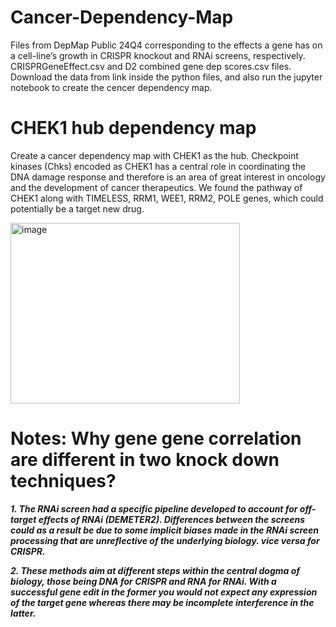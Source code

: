 # Cancer-Dependency-Map
Files from DepMap Public 24Q4 corresponding to the effects a gene has on a cell-line’s growth in CRISPR knockout and RNAi screens, respectively.
CRISPRGeneEffect.csv and D2 combined gene dep scores.csv files. Download the data from link inside the python files, and also run the jupyter notebook to create the cencer dependency map. 

# CHEK1 hub dependency map
Create a cancer dependency map with CHEK1 as the hub. Checkpoint kinases (Chks) encoded as CHEK1 has a central role in coordinating the DNA damage response and therefore is an area of great interest in oncology and the development of cancer therapeutics. We found the pathway of CHEK1 along with TIMELESS, RRM1, WEE1, RRM2, POLE genes, which could potentially be a target new drug.

<img width="367" height="289" alt="image" src="https://github.com/user-attachments/assets/a7b5f444-e6af-4106-8006-38b5889a7a35" />


# Notes: Why gene gene correlation are different in two knock down techniques?

***1.	The RNAi screen had a specific pipeline developed to account for off-target effects of RNAi (DEMETER2). Differences between the screens could as a result be due to some implicit biases made in the RNAi screen processing that are unreflective of the underlying biology. vice versa for CRISPR.***

***2.   These methods aim at different steps within the central dogma of biology, those being DNA for CRISPR and RNA for RNAi. With a successful gene edit in the former you would not expect any expression of the target gene whereas there may be incomplete interference in the latter.***

